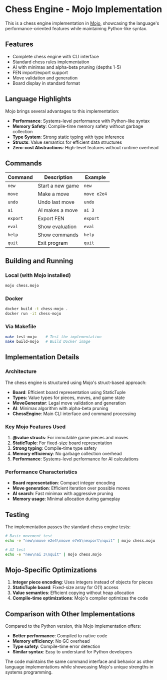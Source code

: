 # Chess Engine - Mojo Implementation

This is a chess engine implementation in [Mojo](https://www.modular.com/mojo), showcasing the language's performance-oriented features while maintaining Python-like syntax.

## Features

- Complete chess engine with CLI interface
- Standard chess rules implementation
- AI with minimax and alpha-beta pruning (depths 1-5)
- FEN import/export support
- Move validation and generation
- Board display in standard format

## Language Highlights

Mojo brings several advantages to this implementation:

- **Performance**: Systems-level performance with Python-like syntax
- **Memory Safety**: Compile-time memory safety without garbage collection
- **Type System**: Strong static typing with type inference
- **Structs**: Value semantics for efficient data structures
- **Zero-cost Abstractions**: High-level features without runtime overhead

## Commands

| Command | Description | Example |
|---------|-------------|---------|
| `new` | Start a new game | `new` |
| `move` | Make a move | `move e2e4` |
| `undo` | Undo last move | `undo` |
| `ai` | AI makes a move | `ai 3` |
| `export` | Export FEN | `export` |
| `eval` | Show evaluation | `eval` |
| `help` | Show commands | `help` |
| `quit` | Exit program | `quit` |

## Building and Running

### Local (with Mojo installed)
```bash
mojo chess.mojo
```

### Docker
```bash
docker build -t chess-mojo .
docker run -it chess-mojo
```

### Via Makefile
```bash
make test-mojo    # Test the implementation
make build-mojo   # Build Docker image
```

## Implementation Details

### Architecture

The chess engine is structured using Mojo's struct-based approach:

- **Board**: Efficient board representation using StaticTuple
- **Types**: Value types for pieces, moves, and game state
- **MoveGenerator**: Legal move validation and generation
- **AI**: Minimax algorithm with alpha-beta pruning
- **ChessEngine**: Main CLI interface and command processing

### Key Mojo Features Used

1. **@value structs**: For immutable game pieces and moves
2. **StaticTuple**: For fixed-size board representation
3. **Strong typing**: Compile-time type safety
4. **Memory efficiency**: No garbage collection overhead
5. **Performance**: Systems-level performance for AI calculations

### Performance Characteristics

- **Board representation**: Compact integer encoding
- **Move generation**: Efficient iteration over possible moves
- **AI search**: Fast minimax with aggressive pruning
- **Memory usage**: Minimal allocation during gameplay

## Testing

The implementation passes the standard chess engine tests:

```bash
# Basic movement test
echo -e "new\nmove e2e4\nmove e7e5\nexport\nquit" | mojo chess.mojo

# AI test  
echo -e "new\nai 3\nquit" | mojo chess.mojo
```

## Mojo-Specific Optimizations

1. **Integer piece encoding**: Uses integers instead of objects for pieces
2. **StaticTuple board**: Fixed-size array for O(1) access
3. **Value semantics**: Efficient copying without heap allocation
4. **Compile-time optimizations**: Mojo's compiler optimizes the code

## Comparison with Other Implementations

Compared to the Python version, this Mojo implementation offers:

- **Better performance**: Compiled to native code
- **Memory efficiency**: No GC overhead
- **Type safety**: Compile-time error detection
- **Similar syntax**: Easy to understand for Python developers

The code maintains the same command interface and behavior as other language implementations while showcasing Mojo's unique strengths in systems programming.